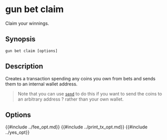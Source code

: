 # gun bet claim

Claim your winnings.


## Synopsis

```
gun bet claim [options]
```

## Description

Creates a transaction spending any coins you own from bets and sends them to an internal wallet address.

> Note that you can use [`send`](../wallet/send.md) to do this if you want to send the coins to an arbitrary address ? 
> rather than your own wallet.

## Options


{{#include ../fee_opt.md}}
{{#include ../print_tx_opt.md}}
{{#include ../yes_opt}}
